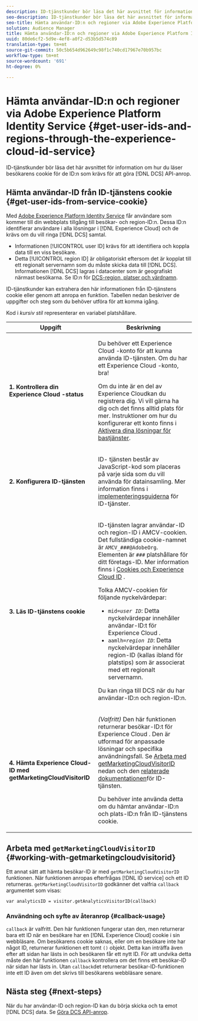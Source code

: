 ```yaml
---
description: ID-tjänstkunder bör läsa det här avsnittet för information om hur du läser besökarens cookie för de ID som krävs för att göra DCS API-anrop.
seo-description: ID-tjänstkunder bör läsa det här avsnittet för information om hur du läser besökarens cookie för de ID som krävs för att göra DCS API-anrop.
seo-title: Hämta användar-ID:n och regioner via Adobe Experience Platform Identity Service
solution: Audience Manager
title: Hämta användar-ID:n och regioner via Adobe Experience Platform Identity Service
uuid: 80de6cf2-5d9e-4ef8-a0f2-d53b5d574c89
translation-type: tm+mt
source-git-commit: 50c5b654d962649c98f1c740cd17967e70b957bc
workflow-type: tm+mt
source-wordcount: '691'
ht-degree: 0%

---
```



# Hämta användar-ID:n och regioner via Adobe Experience Platform Identity Service {#get-user-ids-and-regions-through-the-experience-cloud-id-service}

ID-tjänstkunder bör läsa det här avsnittet för information om hur du läser besökarens cookie för de ID:n som krävs för att göra [!DNL DCS] API-anrop.

## Hämta användar-ID från ID-tjänstens cookie {#get-user-ids-from-service-cookie}

Med [Adobe Experience Platform Identity Service](https://docs.adobe.com/content/help/en/id-service/using/home.html) får användare som kommer till din webbplats tillgång till besökar- och region-ID:n. Dessa ID:n identifierar användare i alla lösningar i [!DNL Experience Cloud] och de krävs om du vill ringa [!DNL DCS] samtal.

* Informationen [!UICONTROL user ID] krävs för att identifiera och koppla data till en viss besökare.
* Detta [!UICONTROL region ID] är obligatoriskt eftersom det är kopplat till ett regionalt servernamn som du måste skicka data till [!DNL DCS]. Informationen [!DNL DCS] lagras i datacenter som är geografiskt närmast besökarna. Se ID:n för [DCS-region, platser och värdnamn](../../../api/dcs-intro/dcs-api-reference/dcs-regions.md).

ID-tjänstkunder kan extrahera den här informationen från ID-tjänstens cookie eller genom att anropa en funktion. Tabellen nedan beskriver de uppgifter och steg som du behöver utföra för att komma igång.

Kod i *kursiv stil* representerar en variabel platshållare.

<table id="table_660EBE1C24DD4FBE9DCE5191836C9135"> 
 <thead> 
  <tr> 
   <th colname="col1" class="entry"> Uppgift </th> 
   <th colname="col2" class="entry"> Beskrivning </th> 
  </tr> 
 </thead>
 <tbody> 
  <tr> 
   <td colname="col1"> <p> <b>1. Kontrollera din <span class="keyword"> Experience Cloud</span> -status</b> </p> </td> 
   <td colname="col2"> <p>Du behöver ett <span class="keyword"> Experience Cloud</span> -konto för att kunna använda ID-tjänsten. Om du har ett <span class="keyword"> Experience Cloud</span> -konto, bra! </p> <p> Om du inte är en del av <span class="keyword"> Experience Cloud</span>kan du registrera dig. Vi vill gärna ha dig och det finns alltid plats för mer. Instruktioner om hur du konfigurerar ett konto finns i <a href="https://docs.adobe.com/content/help/en/core-services/interface/about-core-services/core-services.html" format="https" scope="external"> Aktivera dina lösningar för bastjänster</a>. </p> </td> 
  </tr> 
  <tr> 
   <td colname="col1"> <p> <b>2. Konfigurera <span class="keyword"> ID-tjänsten</span></b> </p> </td> 
   <td colname="col2"> <p>ID- <span class="keyword"> tjänsten</span> består av JavaScript-kod som placeras på varje sida som du vill använda för datainsamling. Mer information finns i <a href="https://docs.adobe.com/content/help/en/id-service/using/implementation/implementation-guides.html" format="https" scope="external"> implementeringsguiderna</a> för ID-tjänster. </p> </td> 
  </tr> 
  <tr> 
   <td colname="col1"> <p> <b>3. Läs <span class="keyword"> ID-tjänstens</span> cookie</b> </p> </td> 
   <td colname="col2"> <p>ID-tjänsten <span class="keyword"></span> lagrar användar-ID och region-ID i AMCV-cookien. Det fullständiga cookie-namnet är <code>AMCV_<i>###</i>@AdobeOrg</code>. Elementen är <code><i>###</i></code> platshållare för ditt företags-ID. Mer information finns i <a href="https://docs.adobe.com/content/help/en/id-service/using/intro/cookies.html" format="https" scope="external"> Cookies och Experience Cloud ID</a> . </p> <p>Tolka AMCV-cookien för följande nyckelvärdepar: </p> <p> 
     <ul id="ul_502ECFCDDD084D448B5EDC4E5C0909C1"> 
      <li id="li_662FFA36AC854E699D50A183B161D654"> <code>mid=<i>user ID</i></code>: Detta nyckelvärdepar innehåller användar-ID:t för <span class="keyword"> Experience Cloud</span> . </li> 
      <li id="li_65422233187B4217B50DC52DBD58F404"> <code>aamlh=<i>region ID</i></code>: Detta nyckelvärdepar innehåller region-ID (kallas ibland för <span class="term"> platstips</span>) som är associerat med ett regionalt servernamn. </li> 
     </ul> </p> <p>Du kan ringa till <span class="wintitle"> DCS</span> när du har användar-ID:n och region-ID:n. </p> </td> 
  </tr> 
  <tr> 
   <td colname="col1"> <p> <b>4. Hämta <span class="keyword"> Experience Cloud-ID</span> med getMarketingCloudVisitorID</b> </p> </td> 
   <td colname="col2"> <p><i>(Valfritt)</i> Den här funktionen returnerar besökar-ID:t för <span class="keyword"> Experience Cloud</span> . Den är utformad för anpassade lösningar och specifika användningsfall. Se <a href="../../../api/dcs-intro/dcs-s2s/dcs-mcid-ids.md#working-with-getmarketingcloudvisitorid"> Arbeta med getMarketingCloudVisitorID</a> nedan och den <a href="https://docs.adobe.com/content/help/en/id-service/using/id-service-api/methods/getmcvid.html" format="https" scope="external"> relaterade dokumentationen</a>för ID-tjänsten. </p> <p>Du behöver inte använda detta om du hämtar användar-ID:n och plats-ID:n från ID-tjänstens cookie. </p> </td> 
  </tr> 
 </tbody> 
</table>

## Arbeta med `getMarketingCloudVisitorID` {#working-with-getmarketingcloudvisitorid}

Ett annat sätt att hämta besökar-ID är med `getMarketingCloudVisitorID` funktionen. När funktionen anropas efterfrågas [!DNL ID service] och ett ID returneras. `getMarketingCloudVisitorID` godkänner det valfria `callback` argumentet som visas:

`var analyticsID = visitor.getAnalyticsVisitorID(callback)`

### Användning och syfte av återanrop {#callback-usage}

`callback` är valfritt. Den här funktionen fungerar utan den, men returnerar bara ett ID när en besökare har en [!DNL Experience Cloud] cookie i sin webbläsare. Om besökarens cookie saknas, eller om en besökare inte har något ID, returnerar funktionen ett tomt `()` objekt. Detta kan inträffa även efter att sidan har lästs in och besökaren får ett nytt ID. För att undvika detta måste den här funktionen `callback` kontrollera om det finns ett besökar-ID när sidan har lästs in. Utan `callback`det returnerar besökar-ID-funktionen inte ett ID även om det skrivs till besökarens webbläsare senare.

## Nästa steg {#next-steps}

När du har användar-ID och region-ID kan du börja skicka och ta emot [!DNL DCS] data. Se [Göra DCS API-anrop](../../../api/dcs-intro/dcs-s2s/dcs-s2s-calls.md).